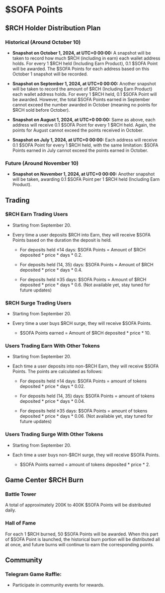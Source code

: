 # $SOFA Points

## $RCH Holder Distribution Plan

### Historical (Around October 10)

  - **Snapshot on October 1, 2024, at UTC+0 00:00:** A snapshot will be taken to record how much $RCH (including in earn) each wallet address holds. For every 1 $RCH held (Including Earn Product), 0.1 $SOFA Point will be awarded. The $SOFA Points for each address based on this October 1 snapshot will be recorded.

  - **Snapshot on September 1, 2024, at UTC+0 00:00:** Another snapshot will be taken to record the amount of $RCH (Including Earn Product) each wallet address holds. For every 1 $RCH held, 0.1 $SOFA Point will be awarded. However, the total $SOFA Points earned in September cannot exceed the number awarded in October (meaning no points for $RCH sold before October).

  - **Snapshot on August 1, 2024, at UTC+0 00:00:** Same as above, each address will receive 0.1 $SOFA Point for every 1 $RCH held. Again, the points for August cannot exceed the points received in October.

  - **Snapshot on July 1, 2024, at UTC+0 00:00:** Each address will receive 0.1 $SOFA Point for every 1 $RCH held, with the same limitation: $SOFA Points earned in July cannot exceed the points earned in October.

### Future (Around November 10)

  - **Snapshot on November 1, 2024, at UTC+0 00:00:** Another snapshot will be taken, awarding 0.1 $SOFA Point per 1 $RCH held (Including Earn Product).

## Trading

### $RCH Earn Trading Users

  - Starting from September 20.

  - Every time a user deposits $RCH into Earn, they will receive $SOFA Points based on the duration the deposit is held.

    - For deposits held ≤14 days: $SOFA Points = Amount of $RCH deposited * price * days * 0.2.

    - For deposits held (14, 35) days: $SOFA Points = Amount of $RCH deposited * price * days * 0.4.

    - For deposits held ≥35 days: $SOFA Points = Amount of $RCH deposited * price * days * 0.6. (Not available yet, stay tuned for future updates)

### $RCH Surge Trading Users
  
  - Starting from September 20.

  - Every time a user buys $RCH surge, they will receive $SOFA Points.

    - $SOFA Points earned = Amount of $RCH deposited * price * 10.

### Users Trading Earn With Other Tokens

  - Starting from September 20.

  - Each time a user deposits into non-$RCH Earn, they will receive $SOFA Points. The points are calculated as follows:

    - For deposits held ≤14 days: $SOFA Points = amount of tokens deposited * price * days * 0.02.

    - For deposits held (14, 35) days: $SOFA Points = amount of tokens deposited * price * days * 0.04.

    - For deposits held ≥35 days: $SOFA Points = amount of tokens deposited * price * days * 0.06. (Not available yet, stay tuned for future updates)

### Users Trading Surge With Other Tokens
  
  - Starting from September 20.

  - Each time a user buys non-$RCH surge, they will receive $SOFA Points.

    - $SOFA Points earned = amount of tokens deposited * price * 2.  

## Game Center $RCH Burn

### Battle Tower

A total of approximately 200K to 400K $SOFA Points will be distributed daily.

### Hall of Fame

For each 1 $RCH burned, 50 $SOFA Points will be awarded. When this part of $SOFA Point is launched, the historical burn portion will be distributed all at once, and future burns will continue to earn the corresponding points.

## Community

### Telegram Game Raffle: 

  - Participate in community events for rewards.
